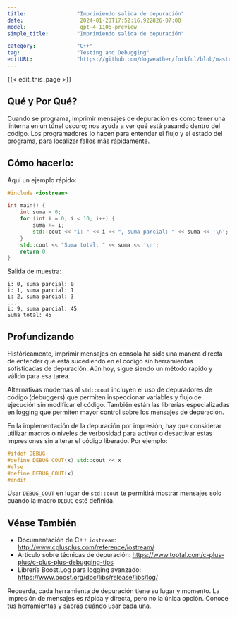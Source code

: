```yaml
---
title:                "Imprimiendo salida de depuración"
date:                  2024-01-20T17:52:16.922826-07:00
model:                 gpt-4-1106-preview
simple_title:         "Imprimiendo salida de depuración"

category:             "C++"
tag:                  "Testing and Debugging"
editURL:              "https://github.com/dogweather/forkful/blob/master/content/es/cpp/printing-debug-output.md"
---
```


{{< edit_this_page >}}

## Qué y Por Qué?
Cuando se programa, imprimir mensajes de depuración es como tener una linterna en un túnel oscuro; nos ayuda a ver qué está pasando dentro del código. Los programadores lo hacen para entender el flujo y el estado del programa, para localizar fallos más rápidamente.

## Cómo hacerlo:

Aquí un ejemplo rápido:

```cpp
#include <iostream>

int main() {
    int suma = 0;
    for (int i = 0; i < 10; i++) {
        suma += i;
        std::cout << "i: " << i << ", suma parcial: " << suma << '\n';
    }
    std::cout << "Suma total: " << suma << '\n';
    return 0;
}
```

Salida de muestra:

```
i: 0, suma parcial: 0
i: 1, suma parcial: 1
i: 2, suma parcial: 3
...
i: 9, suma parcial: 45
Suma total: 45
```

## Profundizando

Históricamente, imprimir mensajes en consola ha sido una manera directa de entender qué está sucediendo en el código sin herramientas sofisticadas de depuración. Aún hoy, sigue siendo un método rápido y válido para esa tarea. 

Alternativas modernas al `std::cout` incluyen el uso de depuradores de código (debuggers) que permiten inspeccionar variables y flujo de ejecución sin modificar el código. También están las librerías especializadas en logging que permiten mayor control sobre los mensajes de depuración.

En la implementación de la depuración por impresión, hay que considerar utilizar macros o niveles de verbosidad para activar o desactivar estas impresiones sin alterar el código liberado. Por ejemplo:

```cpp
#ifdef DEBUG
#define DEBUG_COUT(x) std::cout << x
#else
#define DEBUG_COUT(x)
#endif
```

Usar `DEBUG_COUT` en lugar de `std::cout` te permitirá mostrar mensajes solo cuando la macro `DEBUG` esté definida.

## Véase También

- Documentación de C++ `iostream`: http://www.cplusplus.com/reference/iostream/
- Artículo sobre técnicas de depuración: https://www.toptal.com/c-plus-plus/c-plus-plus-debugging-tips
- Librería Boost.Log para logging avanzado: https://www.boost.org/doc/libs/release/libs/log/ 

Recuerda, cada herramienta de depuración tiene su lugar y momento. La impresión de mensajes es rápida y directa, pero no la única opción. Conoce tus herramientas y sabrás cuándo usar cada una.

